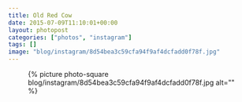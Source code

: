 ```yaml
---
title: Old Red Cow
date: 2015-07-09T11:10:01+00:00
layout: photopost
categories: ["photos", "instagram"]
tags: []
image: "blog/instagram/8d54bea3c59cfa94f9af4dcfadd0f78f.jpg"
---
```


<figure class="photo photo--square">
  {% picture photo-square blog/instagram/8d54bea3c59cfa94f9af4dcfadd0f78f.jpg alt="" %}
</figure>


